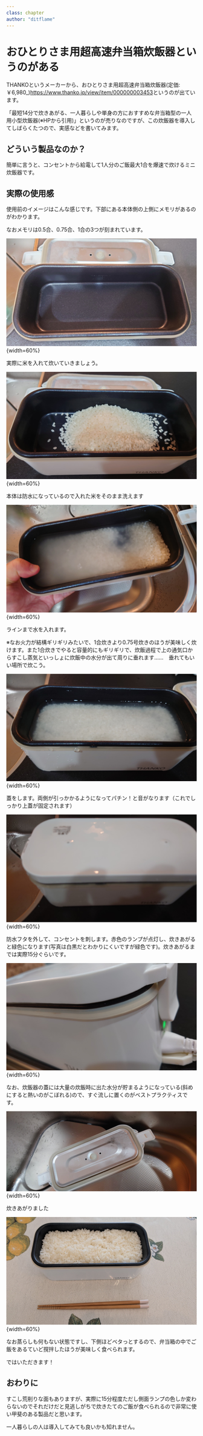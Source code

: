```yaml
---
class: chapter
author: "ditflame"
---
```


# おひとりさま用超高速弁当箱炊飯器というのがある

THANKOというメーカーから、おひとりさま用超高速弁当箱炊飯器(定価:￥6,980_)<span class="footnote">https://www.thanko.jp/view/item/000000003453</span>というのが出ています。

「最短14分で炊きあがる、一人暮らしや単身の方におすすめな弁当箱型の一人用小型炊飯器(※HPから引用)」というのが売りなのですが、この炊飯器を導入してしばらくたつので、実感などを書いてみます。

## どういう製品なのか？

簡単に言うと、コンセントから給電して1人分のご飯<span class="footnote">最大1合</span>を爆速で炊けるミニ炊飯器です。

## 実際の使用感

使用前のイメージはこんな感じです。下部にある本体側の上側にメモリがあるのがわかります。

なおメモリは0.5合、0.75合、1合の3つが刻まれています。

![開けてみた図](images/chap-ditflame_02_thanko_ricecooker/thanko1.jpg){width=60%}

実際に米を入れて炊いていきましょう。

![米を計量して入れる](images/chap-ditflame_02_thanko_ricecooker/thanko2.jpg){width=60%}

本体は防水になっているので入れた米をそのまま洗えます

![洗米しよう](images/chap-ditflame_02_thanko_ricecooker/thanko3.jpg){width=60%}

ラインまで水を入れます。

※なお火力が結構ギリギリみたいで、1合炊きより0.75号炊きのほうが美味しく炊けます。また1合炊きでやると容量的にもギリギリで、炊飯過程で上の通気口からすこし蒸気といっしょに炊飯中の水分が出て周りに垂れます……　垂れてもいい場所で炊こう。

![洗米できた](images/chap-ditflame_02_thanko_ricecooker/thanko4.jpg){width=60%}

蓋をします。両側が引っかかるようになってパチン！と音がなります（これでしっかり上蓋が固定されます）

![洗米できたら蓋をして](images/chap-ditflame_02_thanko_ricecooker/thanko5.jpg){width=60%}

防水フタを外して、コンセントを刺します。赤色のランプが点灯し、炊きあがると緑色になります(写真は白黒だとわかりにくいですが緑色です)。炊きあがるまでは実際15分ぐらいです。

![絶縁フタを開けてコンセントを刺します](images/chap-ditflame_02_thanko_ricecooker/thanko6.jpg){width=60%}

なお、炊飯器の蓋には大量の炊飯時に出た水分が貯まるようになっている(斜めにすると熱いのがこぼれる)ので、すぐ流しに置くのがベストプラクティスです。

![蓋をよけておく](images/chap-ditflame_02_thanko_ricecooker/thanko7.jpg){width=60%}

炊きあがりました

![実食！](images/chap-ditflame_02_thanko_ricecooker/thanko8.jpg){width=60%}

なお蒸らしも何もない状態ですし、下側ほどベタっとするので、弁当箱の中でご飯をあるていど撹拌したほうが美味しく食べられます。

ではいただきます！

## おわりに

すこし荒削りな面もありますが、実際に15分程度<span class="footnote">ただし側面ランプの色しか変わらないのでそれだけだと見逃しがち</span>で炊きたてのご飯が食べられるので非常に使い甲斐のある製品だと思います。

一人暮らしの人は導入してみても良いかも知れません。
